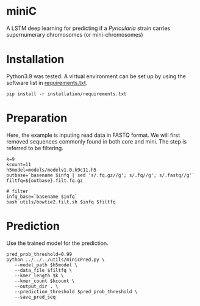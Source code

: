 # miniC
A LSTM deep learning for predicting if a *Pyricularia* strain carries supernumerary chromosomes (or mini-chromosomes)

# Installation
Python3.9 was tested. A virtual environment can be set up by using the software list in [requirements.txt](installation/requirements.txt).
```
pip install -r installation/requirements.txt
```

# Preparation
Here, the example is inputing read data in FASTQ format. We will first removed sequences commonly found in both core and mini. The step is referred to be filtering.  
```
k=9
kcount=11
h5model=models/modelv1.0.k9c11.h5
outbase=`basename $infq | sed 's/.fq.gz//g'; s/.fq//g'; s/.fastq//g'`
filtfq=${outbase}.filt.fq.gz

# filter
infq_base=`basename $infq`
bash utils/bowtie2.filt.sh $infq $filtfq
```

# Prediction
Use the trained model for the prediction.
```
pred_prob_threshold=0.99
python ../../../utils/minicPred.py \
   --model_path $h5model \
   --data_file $filtfq \
   --kmer_length $k \
   --kmer_count $kcount \
   --output_dir . \
   --prediction_threshold $pred_prob_threshold \
   --save_pred_seq
```

